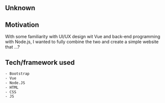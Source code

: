 ## Unknown

## Motivation
With some familiarity with UI/UX design wit Vue and back-end programming with Node.js, I wanted to fully combine the two and create a simple website that ...?

## Tech/framework used
 ``` bash
- Bootstrap
- Vue
- Node.JS
- HTML
- CSS
- JS
```

